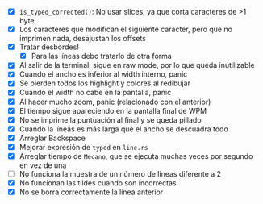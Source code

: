 - [X] `is_typed_corrected()`: No usar slices, ya que corta caracteres de >1 byte
- [X] Los caracteres que modifican el siguiente caracter, pero que no imprimen nada, desajustan los offsets
- [X] Tratar desbordes!
    - [X] Para las líneas debo tratarlo de otra forma
- [X] Al salir de la terminal, sigue en raw mode, por lo que queda inutilizable
- [X] Cuando el ancho es inferior al width interno, panic
- [X] Se pierden todos los highlight y colores al redibujar
- [X] Cuando el width no cabe en la pantalla, panic
- [X] Al hacer mucho zoom, panic (relacionado con el anterior)
- [X] El tiempo sigue apareciendo en la pantalla final de WPM
- [X] No se imprime la puntuación al final y se queda pillado
- [X] Cuando la líneas es más larga que el ancho se descuadra todo
- [X] Arreglar Backspace
- [X] Mejorar expresión de `typed` en `line.rs`
- [X] Arreglar tiempo de `Mecano`, que se ejecuta muchas veces por segundo en vez de una
- [ ] No funciona la muestra de un número de líneas diferente a 2
- [X] No funcionan las tildes cuando son incorrectas
- [X] No se borra correctamente la línea anterior

